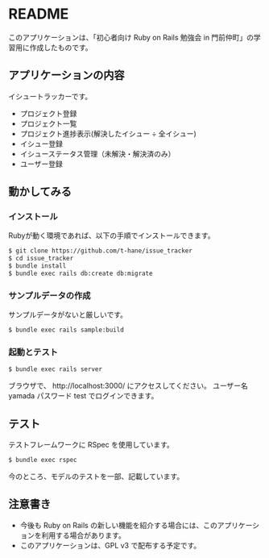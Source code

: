 # README

このアプリケーションは、「初心者向け Ruby on Rails 勉強会 in 門前仲町」の学習用に作成したものです。

## アプリケーションの内容
イシュートラッカーです。

* プロジェクト登録
* プロジェクト一覧
* プロジェクト進捗表示(解決したイシュー ÷ 全イシュー)
* イシュー登録
* イシューステータス管理（未解決・解決済のみ）
* ユーザー登録

## 動かしてみる

### インストール
Rubyが動く環境であれば、以下の手順でインストールできます。
```bash
$ git clone https://github.com/t-hane/issue_tracker
$ cd issue_tracker
$ bundle install
$ bundle exec rails db:create db:migrate
```

### サンプルデータの作成
サンプルデータがないと厳しいです。
```bash
$ bundle exec rails sample:build
```

### 起動とテスト
```bash
$ bundle exec rails server
```

ブラウザで、
http://localhost:3000/
にアクセスしてください。
ユーザー名 yamada パスワード test でログインできます。

## テスト
テストフレームワークに RSpec を使用しています。
```bash
$ bundle exec rspec
```
今のところ、モデルのテストを一部、記載しています。

## 注意書き
* 今後も Ruby on Rails の新しい機能を紹介する場合には、このアプリケーションを利用する場合があります。
* このアプリケーションは、GPL v3 で配布する予定です。
